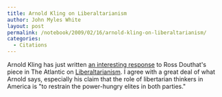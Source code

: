 ```yaml
---
title: Arnold Kling on Liberaltarianism
author: John Myles White
layout: post
permalink: /notebook/2009/02/16/arnold-kling-on-liberaltarianism/
categories:
  - Citations
---
```


Arnold Kling has just written [an interesting response](http://econlog.econlib.org/archives/2009/02/ross_douthat_on.html) to Ross Douthat's piece in The Atlantic on [Liberaltarianism](http://rossdouthat.theatlantic.com/archives/2009/02/the_future_of_liberaltarianism_1.php). I agree with a great deal of what Arnold says, especially his claim that the role of libertarian thinkers in America is "to restrain the power-hungry elites in both parties."
